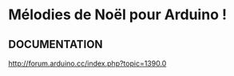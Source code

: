 # Mélodies de Noël pour Arduino !
 
## DOCUMENTATION
http://forum.arduino.cc/index.php?topic=1390.0
